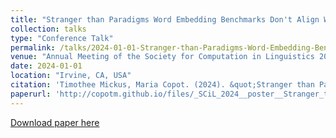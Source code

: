 ```yaml
---
title: "Stranger than Paradigms Word Embedding Benchmarks Don't Align With Morphology"
collection: talks
type: "Conference Talk"
permalink: /talks/2024-01-01-Stranger-than-Paradigms-Word-Embedding-Benchmarks-
venue: "Annual Meeting of the Society for Computation in Linguistics 2024, University of California Irvine, Irvine, CA, USA"
date: 2024-01-01
location: "Irvine, CA, USA"
citation: 'Timothee Mickus, Maria Copot. (2024). &quot;Stranger than Paradigms Word Embedding Benchmarks Don&apos;t Align With Morphology&quot;. Annual Meeting of the Society for Computation in Linguistics 2024, University of California Irvine, Irvine, CA, USA.'
paperurl: 'http://copotm.github.io/files/_SCiL_2024__poster__Stranger_than_paradigms.pdf'
---
```


[Download paper here](http://copotm.github.io/files/_SCiL_2024__poster__Stranger_than_paradigms.pdf)
